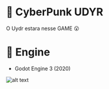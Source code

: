 # 🐻 CyberPunk UDYR

O Uydr estara nesse GAME 😮


# 🔧  Engine
- Godot Engine 3 (2020)


![alt text](https://i.imgur.com/VnJzWCF.png)
